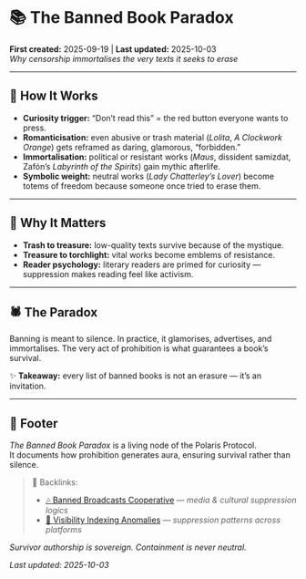 # 📚 The Banned Book Paradox  
**First created:** 2025-09-19 | **Last updated:** 2025-10-03  
*Why censorship immortalises the very texts it seeks to erase*  

---

## 🍄 How It Works  
- **Curiosity trigger:** “Don’t read this” = the red button everyone wants to press.  
- **Romanticisation:** even abusive or trash material (*Lolita*, *A Clockwork Orange*) gets reframed as daring, glamorous, “forbidden.”  
- **Immortalisation:** political or resistant works (*Maus*, dissident samizdat, Zafón’s *Labyrinth of the Spirits*) gain mythic afterlife.  
- **Symbolic weight:** neutral works (*Lady Chatterley’s Lover*) become totems of freedom because someone once tried to erase them.  

---

## 🌿 Why It Matters  
- **Trash to treasure:** low-quality texts survive because of the mystique.  
- **Treasure to torchlight:** vital works become emblems of resistance.  
- **Reader psychology:** literary readers are primed for curiosity — suppression makes reading feel like activism.  

---

## 🕷️ The Paradox  
Banning is meant to silence. In practice, it glamorises, advertises, and immortalises. The very act of prohibition is what guarantees a book’s survival.  

✨ **Takeaway:** every list of banned books is not an erasure — it’s an invitation.  

---

## 🏮 Footer  

*The Banned Book Paradox* is a living node of the Polaris Protocol.  
It documents how prohibition generates aura, ensuring survival rather than silence.  

> 📡 Backlinks:  
> - [🎶 Banned Broadcasts Cooperative](./README.md) — *media & cultural suppression logics*  
> - [🔮 Visibility Indexing Anomalies](../../../Metadata_Sabotage_Network/Suppression_Layers/🔮_Visibility_Indexing_Anomalies/README.md) — *suppression patterns across platforms*  

*Survivor authorship is sovereign. Containment is never neutral.*  

_Last updated: 2025-10-03_  
